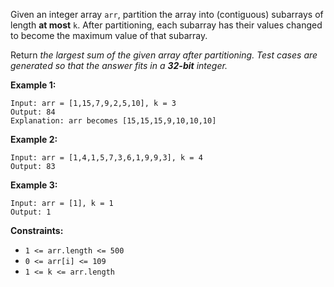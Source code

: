 Given an integer array `arr`, partition the array into (contiguous) subarrays
of length **at most** `k`. After partitioning, each subarray has their values
changed to become the maximum value of that subarray.

Return _the largest sum of the given array after partitioning. Test cases are
generated so that the answer fits in a **32-bit** integer._



**Example 1:**

    
    
    Input: arr = [1,15,7,9,2,5,10], k = 3
    Output: 84
    Explanation: arr becomes [15,15,15,9,10,10,10]
    

**Example 2:**

    
    
    Input: arr = [1,4,1,5,7,3,6,1,9,9,3], k = 4
    Output: 83
    

**Example 3:**

    
    
    Input: arr = [1], k = 1
    Output: 1
    



**Constraints:**

  * `1 <= arr.length <= 500`
  * `0 <= arr[i] <= 109`
  * `1 <= k <= arr.length`

